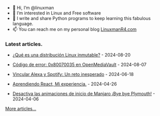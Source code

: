 - 👋 Hi, I’m @linuxman
- 👀 I’m interested in Linux and Free software
- 🌱 I write and share Python programs to keep learning this fabulous language.
- 📫 You can reach me on my personal blog [LinuxmanR4.com](https://linuxmanr4.com)

### Latest articles.


  * <a href="https://linuxmanr4.com/2024/08/20/que-es-una-distribucion-linux-inmutable/" target="_blank">¿Qué es una distribución Linux inmutable?</a> - 2024-08-20

  * <a href="https://linuxmanr4.com/2024/08/07/codigo-de-error-0x80070035-en-openmediavault/" target="_blank">Código de error: 0x80070035 en OpenMediaVault</a> - 2024-08-07

  * <a href="https://linuxmanr4.com/2024/06/18/vincular-alexa-y-spotify-un-reto-inesperado/" target="_blank">Vincular Alexa y Spotify: Un reto inesperado</a> - 2024-06-18

  * <a href="https://linuxmanr4.com/2024/04/26/aprendiendo-react-mi-experiencia/" target="_blank">Aprendiendo React, Mi experiencia.</a> - 2024-04-26

  * <a href="https://linuxmanr4.com/2024/04/06/desactiva-las-animaciones-de-inicio-de-manjaro-bye-bye-plymouth/" target="_blank">Desactiva las animaciones de inicio de Manjaro ¡Bye bye Plymouth!</a> - 2024-04-06


[More articles...](https://linuxmanr4.com/archivo-general/)
